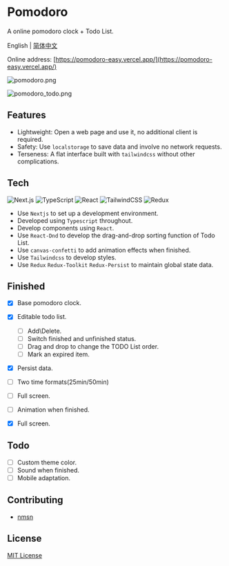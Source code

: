 # Pomodoro

A online pomodoro clock + Todo List.

English | [简体中文](./README.zh-CN.md)

Online address: [https://pomodoro-easy.vercel.app/](https://pomodoro-easy.vercel.app/)

![pomodoro.png](https://s2.loli.net/2023/02/18/dRlCoLftjqX7IUZ.png)

![pomodoro_todo.png](https://s2.loli.net/2023/02/18/PeAHoVTN6tE4JWB.png)
## Features

- Lightweight: Open a web page and use it, no additional client is required.
- Safety: Use `localstorage` to save data and involve no network requests.
- Terseness: A flat interface built with `tailwindcss` without other complications.

## Tech

![Next.js](https://img.shields.io/badge/-Next.js-000000?logo=Next.js&logoColor=white&style=flat)
![TypeScript](https://img.shields.io/badge/-TypeScript-3178C6?logo=TypeScript&logoColor=white&style=flat)
![React](https://img.shields.io/badge/-React-61DAFB?logo=React&logoColor=white&style=flat)
![TailwindCSS](https://img.shields.io/badge/-TailwindCSS-06B6D4?logo=TailwindCSS&logoColor=white&style=flat)
![Redux](https://img.shields.io/badge/-Redux-764ABC?logo=Redux&logoColor=white&style=flat)

- Use `Nextjs` to set up a development environment.
- Developed using `Typescript` throughout.
- Develop components using `React`.
- Use `React-Dnd` to develop the drag-and-drop sorting function of Todo List.
- Use `canvas-confetti` to add animation effects when finished.
- Use `Tailwindcss` to develop styles.
- Use `Redux` `Redux-Toolkit` `Redux-Persist` to maintain global state data.

## Finished

- [x] Base pomodoro clock.
- [x] Editable todo list.
  - [ ] Add\Delete.
  - [ ] Switch finished and unfinished status.
  - [ ] Drag and drop to change the TODO List order.
  - [ ] Mark an expired item.
- [x] Persist data.
- [ ] Two time formats(25min/50min)
- [ ] Full screen.
- [ ] Animation when finished.
- [x] Full screen.


## Todo

- [ ] Custom theme color.
- [ ] Sound when finished.
- [ ] Mobile adaptation.

## Contributing

- [nmsn](https://github.com/nmsn)

## License

[MIT License](https://github.com/nmsn/pomodoro/blob/main/LICENSE)
